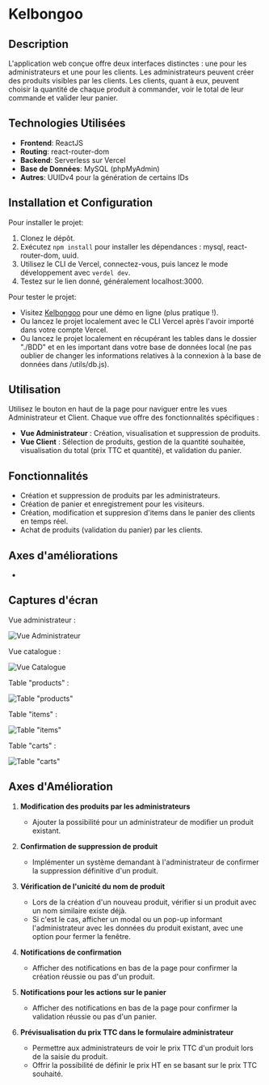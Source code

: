 # Kelbongoo

## Description
L'application web conçue offre deux interfaces distinctes : une pour les administrateurs et une pour les clients. Les administrateurs peuvent créer des produits visibles par les clients. Les clients, quant à eux, peuvent choisir la quantité de chaque produit à commander, voir le total de leur commande et valider leur panier.

## Technologies Utilisées
- **Frontend**: ReactJS
- **Routing**: react-router-dom
- **Backend**: Serverless sur Vercel
- **Base de Données**: MySQL (phpMyAdmin)
- **Autres**: UUIDv4 pour la génération de certains IDs

## Installation et Configuration
Pour installer le projet:
1. Clonez le dépôt.
2. Exécutez `npm install` pour installer les dépendances : mysql, react-router-dom, uuid.
3. Utilisez le CLI de Vercel, connectez-vous, puis lancez le mode développement avec `verdel dev`.
4. Testez sur le lien donné, généralement localhost:3000.

Pour tester le projet:
- Visitez [Kelbongoo](https://kelbongoo.vercel.app/) pour une démo en ligne (plus pratique !).
- Ou lancez le projet localement avec le CLI Vercel après l'avoir importé dans votre compte Vercel.
- Ou lancez le projet localement en récupérant les tables dans le dossier "./BDD" et en les important dans votre base de données local (ne pas oublier de changer les informations relatives à la connexion à la base de données dans /utils/db.js).

## Utilisation
Utilisez le bouton en haut de la page pour naviguer entre les vues Administrateur et Client. Chaque vue offre des fonctionnalités spécifiques :
- **Vue Administrateur** : Création, visualisation et suppression de produits.
- **Vue Client** : Sélection de produits, gestion de la quantité souhaitée, visualisation du total (prix TTC et quantité), et validation du panier.

## Fonctionnalités
- Création et suppression de produits par les administrateurs.
- Création de panier et enregistrement pour les visiteurs.
- Création, modification et suppresion d'items dans le panier des clients en temps réel.
- Achat de produits (validation du panier) par les clients.

## Axes d'améliorations
- 

## Captures d'écran
Vue administrateur : 

![Vue Administrateur](https://zupimages.net/up/23/47/sl9h.png)

Vue catalogue :

![Vue Catalogue](https://zupimages.net/up/23/47/thq0.png)

Table "products" :

![Table "products"](https://zupimages.net/up/23/47/enmg.png)

Table "items" :

![Table "items"](https://zupimages.net/up/23/47/7u89.png)

Table "carts" :

![Table "carts"](https://zupimages.net/up/23/47/hduf.png)

## Axes d'Amélioration

1. **Modification des produits par les administrateurs**
   - Ajouter la possibilité pour un administrateur de modifier un produit existant.

2. **Confirmation de suppression de produit**
   - Implémenter un système demandant à l'administrateur de confirmer la suppression définitive d'un produit.

3. **Vérification de l'unicité du nom de produit**
   - Lors de la création d'un nouveau produit, vérifier si un produit avec un nom similaire existe déjà. 
   - Si c'est le cas, afficher un modal ou un pop-up informant l'administrateur avec les données du produit existant, avec une option pour fermer la fenêtre.

4. **Notifications de confirmation**
   - Afficher des notifications en bas de la page pour confirmer la création réussie ou pas d'un produit.

5. **Notifications pour les actions sur le panier**
   - Afficher des notifications en bas de la page pour confirmer la validation réussie ou pas d'un panier.

6. **Prévisualisation du prix TTC dans le formulaire administrateur**
   - Permettre aux administrateurs de voir le prix TTC d'un produit lors de la saisie du produit.
   - Offrir la possibilité de définir le prix HT en se basant sur le prix TTC souhaité.